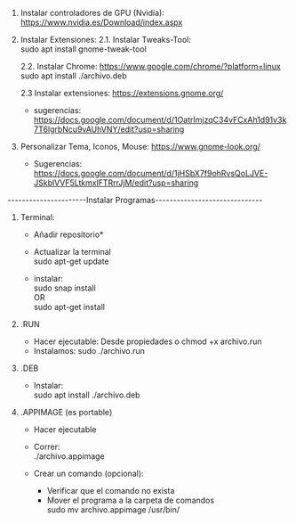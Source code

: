 1. Instalar controladores de GPU (Nvidia):
https://www.nvidia.es/Download/index.aspx 

2. Instalar Extensiones:
2.1. Instalar Tweaks-Tool:  </br>
sudo apt install gnome-tweak-tool

    2.2. Instalar Chrome:
    https://www.google.com/chrome/?platform=linux  </br>
    sudo apt install ./archivo.deb

    2.3 Instalar extensiones:
    https://extensions.gnome.org/ 

    - sugerencias: 
    https://docs.google.com/document/d/1OatrImjzqC34vFCxAh1d91v3k7T6lgrbNcu9vAUhVNY/edit?usp=sharing 

3. Personalizar Tema, Iconos, Mouse:
https://www.gnome-look.org/ 

    - Sugerencias:
    https://docs.google.com/document/d/1jHSbX7f9ohRvsQoLJVE-JSkblVVF5LtkmxlFTRrrJjM/edit?usp=sharing 

----------------------Instalar Programas------------------------------
1. Terminal:
    - Añadir repositorio*
    - Actualizar la terminal </br>
      sudo apt-get update

    - instalar: </br>
      sudo snap install <programa> </br>
        OR </br>
      sudo apt-get install <programa>

2. .RUN

    - Hacer ejecutable: 
      Desde propiedades o chmod +x archivo.run
    - Instalamos:
      sudo ./archivo.run

3. .DEB

    - Instalar: </br>
      sudo apt install ./archivo.deb

4. .APPIMAGE (es portable)

    - Hacer ejecutable
    - Correr: </br>
      ./archivo.appimage

    - Crear un comando (opcional):
      * Verificar que el comando no exista
      * Mover el programa a la carpeta de comandos </br>
        sudo mv archivo.appimage /usr/bin/<comando>
	

